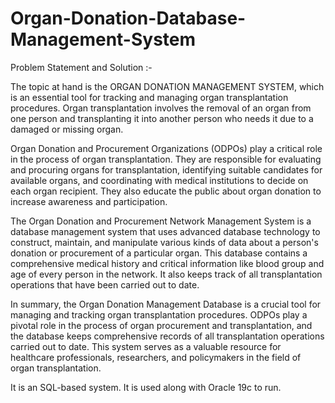 # Organ-Donation-Database-Management-System

Problem Statement and Solution :-

The topic at hand is the ORGAN DONATION MANAGEMENT SYSTEM, which is an essential tool for tracking and managing organ transplantation procedures. Organ transplantation involves the removal of an organ from one person and transplanting it into another person who needs it due to a damaged or missing organ.

Organ Donation and Procurement Organizations (ODPOs) play a critical role in the process of organ transplantation. They are responsible for evaluating and procuring organs for transplantation, identifying suitable candidates for available organs, and coordinating with medical institutions to decide on each organ recipient. They also educate the public about organ donation to increase awareness and participation.

The Organ Donation and Procurement Network Management System is a database management system that uses advanced database technology to construct, maintain, and manipulate various kinds of data about a person's donation or procurement of a particular organ. This database contains a comprehensive medical history and critical information like blood group and age of every person in the network. It also keeps track of all transplantation operations that have been carried out to date.

In summary, the Organ Donation Management Database is a crucial tool for managing and tracking organ transplantation procedures. ODPOs play a pivotal role in the process of organ procurement and transplantation, and the database keeps comprehensive records of all transplantation operations carried out to date. This system serves as a valuable resource for healthcare professionals, researchers, and policymakers in the field of organ transplantation.


It is an SQL-based system. It is used along with Oracle 19c to run.
